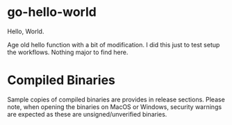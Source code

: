 # go-hello-world

Hello, World.

Age old hello function with a bit of modification. I did this just to test 
setup the workflows. Nothing major to find here.

# Compiled Binaries

Sample copies of compiled binaries are provides in release sections. Please 
note, when opening the binaries on MacOS or Windows, security warnings are
expected as these are unsigned/unverified binaries. 